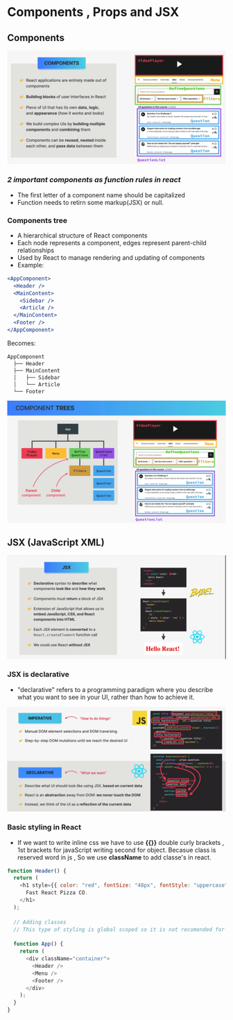 # Components , Props and JSX

## Components

![Components](<about components.png>)

### _2 important components as function rules in react_

- The first letter of a component name should be capitalized
- Function needs to retirn some markup(JSX) or null.

### Components tree

- A hierarchical structure of React components
- Each node represents a component, edges represent parent-child relationships
- Used by React to manage rendering and updating of components
- Example:

```jsx
<AppComponent>
  <Header />
  <MainContent>
    <Sidebar />
    <Article />
  </MainContent>
  <Footer />
</AppComponent>
```

Becomes:

```
AppComponent
  ├── Header
  ├── MainContent
  │   ├── Sidebar
  │   └── Article
  └── Footer
```

![components tree](<components tree.png>)

## JSX (JavaScript XML)

![JavaScript XML](JSX.png)

### JSX is declarative

- "declarative" refers to a programming paradigm where you describe what you want to see in your UI, rather than how to achieve it.

![declarative](JSX-declarative.png)

### Basic styling in React

- If we want to write inline css we have to use **{{}}** double curly brackets , 1st brackets for javaScript writing second for object. Becasue class is reserved word in js , So we use **className** to add classe's in react.

```js
function Header() {
  return (
    <h1 style={{ color: "red", fontSize: "48px", fontStyle: "uppercase" }}>
      Fast React Pizza CO.
    </h1>
  );

  // Adding classes
  // This type of styling is global scoped so it is not recomended for big apps

  function App() {
    return (
      <div className="container">
        <Header />
        <Menu />
        <Footer />
      </div>
    );
  }
}
```
